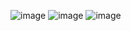 ![image](https://github.com/Mikael897/cardapio/assets/97927125/74019d7a-b010-4b0a-bb21-d49a72fc41c3)
![image](https://github.com/Mikael897/cardapio/assets/97927125/052b6ce0-193c-4e36-99b7-0fe71cb591c5)
![image](https://github.com/Mikael897/cardapio/assets/97927125/431910a4-db85-4de9-bfcd-6365f7305a85)
